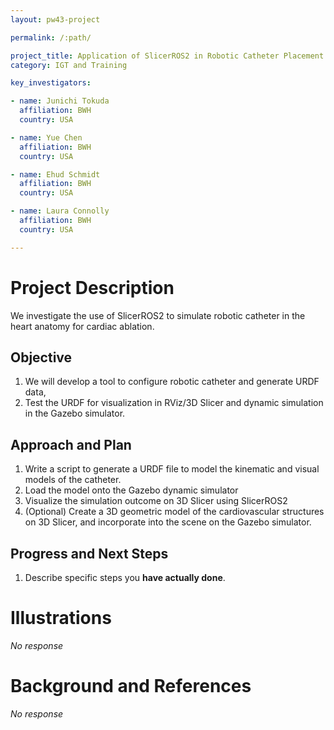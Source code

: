 ```yaml
---
layout: pw43-project

permalink: /:path/

project_title: Application of SlicerROS2 in Robotic Catheter Placement for Cardiac Ablation
category: IGT and Training

key_investigators:

- name: Junichi Tokuda
  affiliation: BWH
  country: USA

- name: Yue Chen
  affiliation: BWH
  country: USA

- name: Ehud Schmidt
  affiliation: BWH
  country: USA

- name: Laura Connolly
  affiliation: BWH
  country: USA

---
```


# Project Description

We investigate the use of SlicerROS2 to simulate robotic catheter in the heart anatomy for cardiac ablation. 



## Objective
1. We will develop a tool to configure robotic catheter and generate URDF data, 
2. Test the URDF for visualization in RViz/3D Slicer and dynamic simulation in the Gazebo simulator.

## Approach and Plan
1. Write a script to generate a URDF file to model the kinematic and visual models of the catheter.
2. Load the model onto the Gazebo dynamic simulator
3. Visualize the simulation outcome on 3D Slicer using SlicerROS2
4. (Optional) Create a 3D geometric model of the cardiovascular structures on 3D Slicer, and incorporate into the scene on the Gazebo simulator.

## Progress and Next Steps



<!-- Update this section as you make progress, describing of what you have ACTUALLY DONE.
     If there are specific steps that you could not complete then you can describe them here, too. -->


1. Describe specific steps you **have actually done**.




# Illustrations

<!-- Add pictures and links to videos that demonstrate what has been accomplished. -->


_No response_



# Background and References

<!-- If you developed any software, include link to the source code repository.
     If possible, also add links to sample data, and to any relevant publications. -->


_No response_

